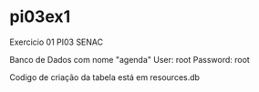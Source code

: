 # pi03ex1
Exercicio 01 PI03 SENAC

Banco de Dados com nome "agenda"
User: root
Password: root

Codigo de criação da tabela está em resources.db

